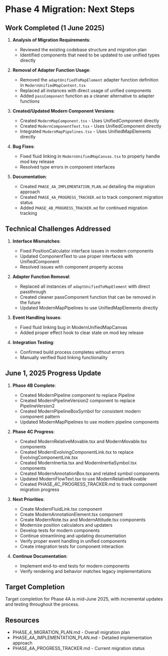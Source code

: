 # Phase 4 Migration: Next Steps

## Work Completed (1 June 2025)

1. **Analysis of Migration Requirements**:
   - Reviewed the existing codebase structure and migration plan
   - Identified components that need to be updated to use unified types directly

2. **Removal of Adapter Function Usage**:
   - Removed the `adaptUnifiedToMapElement` adapter function definition in `ModernUnifiedMapContent.tsx`
   - Replaced all instances with direct usage of unified components
   - Added `passComponent` function as a cleaner alternative to adapter functions

3. **Created/Updated Modern Component Versions**:
   - Created `ModernMapComponent.tsx` - Uses UnifiedComponent directly
   - Created `ModernComponentText.tsx` - Uses UnifiedComponent directly
   - Integrated `ModernMapPipelines.tsx` - Uses UnifiedMapElements directly

4. **Bug Fixes**:
   - Fixed fluid linking in `ModernUnifiedMapCanvas.tsx` to properly handle mod key release
   - Resolved type errors in component interfaces

5. **Documentation**:
   - Created `PHASE_4A_IMPLEMENTATION_PLAN.md` detailing the migration approach
   - Created `PHASE_4A_PROGRESS_TRACKER.md` to track component migration status
   - Added `PHASE_4B_PROGRESS_TRACKER.md` for continued migration tracking

## Technical Challenges Addressed

1. **Interface Mismatches**:
   - Fixed PositionCalculator interface issues in modern components
   - Updated ComponentText to use proper interfaces with UnifiedComponent
   - Resolved issues with component property access

2. **Adapter Function Removal**:
   - Replaced all instances of `adaptUnifiedToMapElement` with direct passthrough
   - Created cleaner passComponent function that can be removed in the future
   - Updated ModernMapPipelines to use UnifiedMapElements directly

3. **Event Handling Issues**:
   - Fixed fluid linking bug in ModernUnifiedMapCanvas
   - Added proper effect hook to clear state on mod key release

4. **Integration Testing**:
   - Confirmed build process completes without errors
   - Manually verified fluid linking functionality

## June 1, 2025 Progress Update

1. **Phase 4B Complete**:
   - Created ModernPipeline component to replace Pipeline
   - Created ModernPipelineVersion2 component to replace PipelineVersion2
   - Created ModernPipelineBoxSymbol for consistent modern component pattern
   - Updated ModernMapPipelines to use modern pipeline components

2. **Phase 4C Progress**:
   - Created ModernRelativeMovable.tsx and ModernMovable.tsx components
   - Created ModernEvolvingComponentLink.tsx to replace EvolvingComponentLink.tsx
   - Created ModernInertia.tsx and ModernInertiaSymbol.tsx components
   - Created ModernAnnotationBox.tsx and related symbol components
   - Updated ModernFlowText.tsx to use ModernRelativeMovable
   - Created PHASE_4C_PROGRESS_TRACKER.md to track component migration progress

3. **Next Priorities**:
   - Create ModernFluidLink.tsx component
   - Create ModernAnnotationElement.tsx component
   - Create ModernNote.tsx and ModernAttitude.tsx components
   - Modernize position calculators and updaters
   - Develop tests for modern components
   - Continue streamlining and updating documentation
   - Verify proper event handling in unified components
   - Create integration tests for component interaction

4. **Continue Documentation**:
   - Implement end-to-end tests for modern components
   - Verify rendering and behavior matches legacy implementations

## Target Completion

Target completion for Phase 4A is mid-June 2025, with incremental updates and testing throughout the process.

## Resources

- PHASE_4_MIGRATION_PLAN.md - Overall migration plan
- PHASE_4A_IMPLEMENTATION_PLAN.md - Detailed implementation approach
- PHASE_4A_PROGRESS_TRACKER.md - Current migration status
